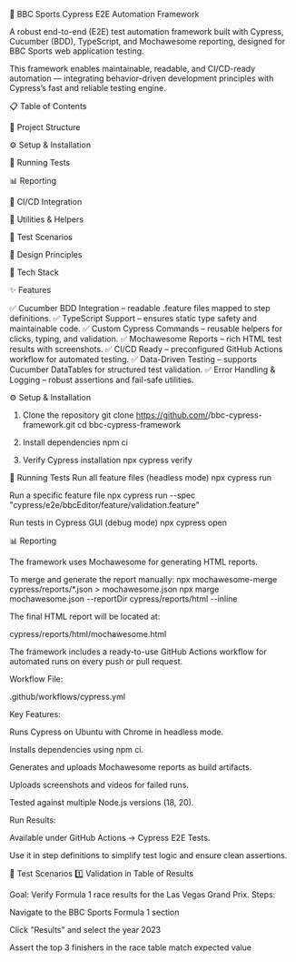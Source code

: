 🧪 BBC Sports Cypress E2E Automation Framework

A robust end-to-end (E2E) test automation framework built with Cypress, Cucumber (BDD), TypeScript, and Mochawesome reporting, designed for BBC Sports web application testing.

This framework enables maintainable, readable, and CI/CD-ready automation — integrating behavior-driven development principles with Cypress’s fast and reliable testing engine.

📋 Table of Contents

📁 Project Structure

⚙️ Setup & Installation

🏃 Running Tests

📊 Reporting

🤖 CI/CD Integration

🧩 Utilities & Helpers

📘 Test Scenarios

🧠 Design Principles

🧱 Tech Stack

✨ Features

✅ Cucumber BDD Integration – readable .feature files mapped to step definitions.
✅ TypeScript Support – ensures static type safety and maintainable code.
✅ Custom Cypress Commands – reusable helpers for clicks, typing, and validation.
✅ Mochawesome Reports – rich HTML test results with screenshots.
✅ CI/CD Ready – preconfigured GitHub Actions workflow for automated testing.
✅ Data-Driven Testing – supports Cucumber DataTables for structured test validation.
✅ Error Handling & Logging – robust assertions and fail-safe utilities.


⚙️ Setup & Installation
1. Clone the repository
git clone https://github.com/<your-org>/bbc-cypress-framework.git
cd bbc-cypress-framework

2. Install dependencies
npm ci

3. Verify Cypress installation
npx cypress verify

🏃 Running Tests
Run all feature files (headless mode)
npx cypress run

Run a specific feature file
npx cypress run --spec "cypress/e2e/bbcEditor/feature/validation.feature"

Run tests in Cypress GUI (debug mode)
npx cypress open

📊 Reporting

The framework uses Mochawesome for generating HTML reports.

To merge and generate the report manually:
npx mochawesome-merge cypress/reports/*.json > mochawesome.json
npx marge mochawesome.json --reportDir cypress/reports/html --inline


The final HTML report will be located at:

cypress/reports/html/mochawesome.html

The framework includes a ready-to-use GitHub Actions workflow for automated runs on every push or pull request.

Workflow File:

.github/workflows/cypress.yml

Key Features:

Runs Cypress on Ubuntu with Chrome in headless mode.

Installs dependencies using npm ci.

Generates and uploads Mochawesome reports as build artifacts.

Uploads screenshots and videos for failed runs.

Tested against multiple Node.js versions (18, 20).

Run Results:

Available under GitHub Actions → Cypress E2E Tests.

Use it in step definitions to simplify test logic and ensure clean assertions.

📘 Test Scenarios
1️⃣ Validation in Table of Results

Goal: Verify Formula 1 race results for the Las Vegas Grand Prix.
Steps:

Navigate to the BBC Sports Formula 1 section

Click "Results" and select the year 2023

Assert the top 3 finishers in the race table match expected value
